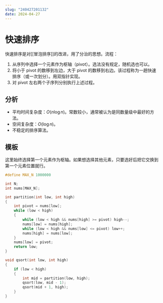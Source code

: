 ```yaml
---
slug: "240427201132"
date: 2024-04-27
---
```


# 快速排序

快速排序是对[[冒泡排序]]的改进，用了分治的思想。流程：

1. 从序列中选择一个元素作为枢轴（pivot）。选法没有规定，随机选也可以。
2. 将小于 pivot 的数移到左边，大于 pivot 的数移到右边。该过程称为一趟快速排序（或一次划分）。用双指针实现。
3. 对 pivot 左右两个子序列分别执行上述过程。

## 分析

- 平均时间复杂度：$O(n \log n)$。常数较小，通常被认为是同数量级中最好的方法。
- 空间复杂度：$O(\log n)$。
- 不稳定的排序算法。

## 模板

这里始终选择第一个元素作为枢轴。如果想选择其他元素，只要选好后把它交换到第一个元素位置就行。

``` cpp
#define MAX_N 1000000

int N;
int nums[MAX_N];

int partition(int low, int high)
{
    int pivot = nums[low];
    while (low < high)
    {
        while (low < high && nums[high] >= pivot) high--;
        nums[low] = nums[high];
        while (low < high && nums[low] <= pivot) low++;
        nums[high] = nums[low];
    }
    nums[low] = pivot;
    return low;
}

void qsort(int low, int high)
{
    if (low < high)
    {
        int mid = partition(low, high);
        qsort(low, mid - 1);
        qsort(mid + 1, high);
    }
}
```
